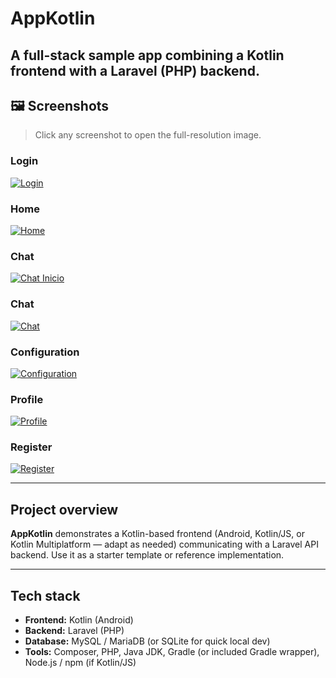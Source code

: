 # AppKotlin

A full-stack sample app combining a **Kotlin** frontend with a **Laravel (PHP)** backend.
---
## 🖼️ Screenshots

> Click any screenshot to open the full-resolution image.

### Login
[![Login](img/login.png)](https://raw.githubusercontent.com/topclutch/kotlin_app/main/img/login.png)  

### Home
[![Home](img/home.png)](https://raw.githubusercontent.com/topclutch/kotlin_app/main/img/home.png)  

### Chat 
[![Chat Inicio](img/chat_inicio.png)](https://raw.githubusercontent.com/topclutch/kotlin_app/main/img/chat_inicio.png)  

### Chat
[![Chat](img/chat.png)](https://raw.githubusercontent.com/topclutch/kotlin_app/main/img/chat.png)  

### Configuration
[![Configuration](img/configuration.png)](https://raw.githubusercontent.com/topclutch/kotlin_app/main/img/configuration.png)  

### Profile
[![Profile](img/profile.png)](https://raw.githubusercontent.com/topclutch/kotlin_app/main/img/profile.png)  

### Register
[![Register](img/register.png)](https://raw.githubusercontent.com/topclutch/kotlin_app/main/img/register.png)  

---

## Project overview

**AppKotlin** demonstrates a Kotlin-based frontend (Android, Kotlin/JS, or Kotlin Multiplatform — adapt as needed) communicating with a Laravel API backend. Use it as a starter template or reference implementation.

---

## Tech stack

- **Frontend:** Kotlin (Android)  
- **Backend:** Laravel (PHP)  
- **Database:** MySQL / MariaDB (or SQLite for quick local dev)  
- **Tools:** Composer, PHP, Java JDK, Gradle (or included Gradle wrapper), Node.js / npm (if Kotlin/JS)

